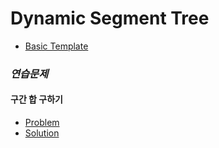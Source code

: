 # Dynamic Segment Tree

 - [Basic Template](./dynamic_segment_tree.cpp)

### ***연습문제***

#### 구간 합 구하기
  - [Problem](https://www.acmicpc.net/problem/2042)
  - [Solution](./2042.cpp)
